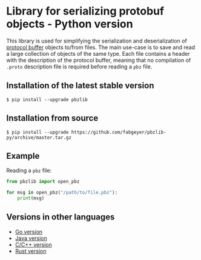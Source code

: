 # Library for serializing protobuf objects - Python version

This library is used for simplifying the serialization and deserialization of [protocol buffer](https://developers.google.com/protocol-buffers/) objects to/from files.
The main use-case is to save and read a large collection of objects of the same type.
Each file contains a header with the description of the protocol buffer, meaning that no compilation of `.proto` description file is required before reading a `pbz` file.


## Installation of the latest stable version

```
$ pip install --upgrade pbzlib
```

## Installation from source

```
$ pip install --upgrade https://github.com/fabgeyer/pbzlib-py/archive/master.tar.gz
```

## Example

Reading a `pbz` file:

```python
from pbzlib import open_pbz

for msg in open_pbz("/path/to/file.pbz"):
	print(msg)
```


## Versions in other languages

- [Go version](https://github.com/fabgeyer/pbzlib-go)
- [Java version](https://github.com/fabgeyer/pbzlib-java)
- [C/C++ version](https://github.com/fabgeyer/pbzlib-c-cpp)
- [Rust version](https://github.com/fabgeyer/pbzlib-rs)
